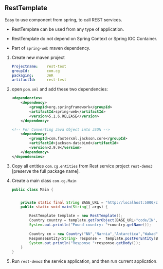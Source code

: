 ## RestTemplate

Easy to use component from spring, to call REST services.

- RestTemplate can be used from any type of application.

- RestTemplate do not depend on Spring Context or Spring IOC Container.

- Part of `spring-web` maven dependency.

1. Create new maven project

    ```yaml
    Projectname:    rest-test
    groupId:        com.cg
    packaging:      JAR
    artifactId:     rest-test
    ```
2.  open `pom.xml` and add these two dependencies:

    ```xml
    <dependencies>
        <dependency>
            <groupId>org.springframework</groupId>
            <artifactId>spring-web</artifactId>
            <version>5.1.6.RELEASE</version>
        </dependency>

    <!-- For Converting Java Object into JSON -->
        <dependency>
            <groupId>com.fasterxml.jackson.core</groupId>
            <artifactId>jackson-databind</artifactId>
            <version>2.9.9</version>
        </dependency>
    </dependencies>
    ```

3.  Copy all entities `com.cg.entities` from Rest service project `rest-demo3` [preserve the full package name].

4.  Create a main class `com.cg.Main`

    ```java
    public class Main {

	
        private static final String BASE_URL = "http://localhost:5000/countries/";
        public static void main(String[] args) {

            RestTemplate template = new RestTemplate();
            Country country = template.getForObject(BASE_URL+"code/IN", Country.class);
            System.out.println("Found country: "+country.getName());
            
            Country cn = new Country("NN","Narnia","Antarctica","Wakad");
            ResponseEntity<String> response =  template.postForEntity(BASE_URL+"/new", cn, String.class);
            System.out.println("Response "+response.getBody());
        }
    }

    ```
5.  Run `rest-demo3` the service application, and then run current application.